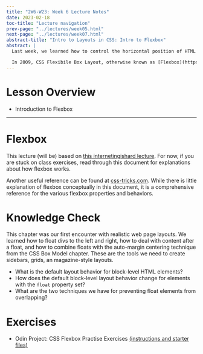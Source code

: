 ```yaml
---
title: "2W6-W23: Week 6 Lecture Notes"
date: 2023-02-18
toc-title: "Lecture navigation"
prev-page: "../lectures/week05.html"
next-page: "../lectures/week07.html"
abstract-title: "Intro to Layouts in CSS: Intro to Flexbox"
abstract: |
  Last week, we learned how to control the horizontal position of HTML block elements using Floats. For a long time, Floats (and tables) were the gold-standard techniques for creating web layouts.

  In 2009, CSS Flexibile Box Layout, otherwise known as [Flexbox](https://en.wikipedia.org/wiki/CSS_Flexible_Box_Layout) was introduced as a part of [CSS 3](https://en.wikipedia.org/wiki/CSS#CSS_3). As mobile devices became increasingly the most common interface for browsing web pages, Flexbox provided a framework superior to Float/Tables in responding to the viewport size of the user and arranging elements with precise developer control.
---
```


# Lesson Overview

- Introduction to Flexbox

---

# Flexbox

This lecture (will be) based on [this internetingishard lecture](https://www.internetingishard.com/html-and-css/flexbox/). For now, if you are stuck on class exercises, read through this document for explanations about how flexbox works.

Another useful reference can be found at [css-tricks.com](https://css-tricks.com/snippets/css/a-guide-to-flexbox/). While there is little explanation of flexbox conceptually in this document, it is a comprehensive reference for the various flexbox properties and behaviors.

# Knowledge Check

This chapter was our first encounter with realistic web page layouts. We learned how to float divs to the left and right, how to deal with content after a float, and how to combine floats with the auto-margin centering technique from the CSS Box Model chapter. These are the tools we need to create sidebars, grids, an magazine-style layouts.

- What is the default layout behavior for block-level HTML elements?
- How does the default block-level layout behavior change for elements with the `float` property set?
- What are the two techniques we have for preventing float elements from overlapping?

# Exercises

- Odin Project: CSS Flexbox Practise Exercises [(instructions and starter files)][tutCSSFlexbox]

[tutCSSFlexbox]: ../pages/tutorials.html#week-06-exercises "Odin Project: CSS Flexbox Exercises. There are 7 exercises total in this set. You should be able to complete them all with what you have learned during Week 5 and 6."
